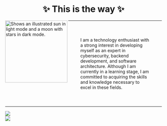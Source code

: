 <h1 align="center">
    ✨ This is the way ✨
  </h1>

  

  <img  align="left" src="https://github.com/AlexGolik/AlexGolik/assets/116594829/f4e6bae0-eda4-4c97-a93e-a2ed05c3fe03" alt="Shows an illustrated sun in light mode and a moon with stars in dark mode." width="200" height="200">


---
<p style=" display:flex; border: 2px;
  padding: 39px;">
I am a technology enthusiast with a strong interest in developing myself   as an expert in cybersecurity, backend development, and software architecture. Although I am currently in a learning stage, I am committed to acquiring the skills and knowledge necessary to excel in these fields.
</p>

---
<picture>
  <source
    srcset="https://github-readme-stats.vercel.app/api?username=alexgolik&show_icons=true&theme=dark"
    media="(prefers-color-scheme: dark)"
  />
  <source
    srcset="https://github-readme-stats.vercel.app/api?username=alexgolik&show_icons=true"
    media="(prefers-color-scheme: light), (prefers-color-scheme: no-preference)"
  />
  <img src="https://github-readme-stats.vercel.app/api?username=alexgolik&show_icons=true"/>
</picture>

<picture style=" display:flex;">
<img src="https://github-readme-stats.vercel.app/api/top-langs/?username=alexgolik&size_weight=0.5&count_weight=0.5&theme=dark"/>
</picture>
